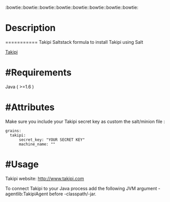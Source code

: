 :bowtie::bowtie::bowtie::bowtie::bowtie::bowtie::bowtie::bowtie:
# Description
===========
Takipi Saltstack formula to install Takipi using Salt

[Takipi](https://app.takipi.com/)

#Requirements
===========
Java ( >=1.6 )

#Attributes
===========
Make sure you include your Takipi secret key as custom the salt/minion file :

```
grains:
  takipi:
      secret_key: "YOUR SECRET KEY"
      machine_name: ""
```
#Usage
===========
Takipi website: http://www.takipi.com

To connect Takipi to your Java process add the following JVM argument -agentlib:TakipiAgent before -classpath/-jar.
